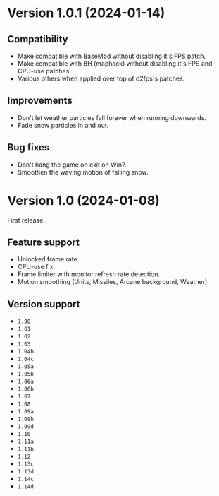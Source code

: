 # Version 1.0.1 (2024-01-14)

## Compatibility

* Make compatible with BaseMod without disabling it's FPS patch.
* Make compatible with BH (maphack) without disabling it's FPS and CPU-use patches.
* Various others when applied over top of d2fps's patches.

## Improvements

* Don't let weather particles fall forever when running downwards.
* Fade snow particles in and out.

## Bug fixes

* Don't hang the game on exit on Win7.
* Smoothen the waving motion of falling snow.

# Version 1.0 (2024-01-08)

First release.

## Feature support

* Unlocked frame rate.
* CPU-use fix.
* Frame limiter with monitor refresh rate detection.
* Motion smoothing (Units, Missiles, Arcane background, Weather).

## Version support

* `1.00`
* `1.01`
* `1.02`
* `1.03`
* `1.04b`
* `1.04c`
* `1.05a`
* `1.05b`
* `1.06a`
* `1.06b`
* `1.07`
* `1.08`
* `1.09a`
* `1.09b`
* `1.09d`
* `1.10`
* `1.11a`
* `1.11b`
* `1.12`
* `1.13c`
* `1.13d`
* `1.14c`
* `1.14d`
